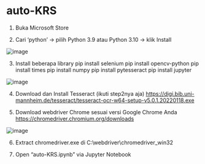 # auto-KRS

1.	Buka Microsoft Store 

2.	Cari ‘python’ -> pilih Python 3.9 atau Python 3.10 -> klik Install
 
 ![image](https://user-images.githubusercontent.com/76799314/152307021-446391f9-4eae-4d0c-aa3b-ac24de831c57.png)
 
3.	Install beberapa library
pip install selenium
pip install opencv-python
pip install times
pip install numpy
pip install pytesseract
pip install jupyter

 ![image](https://user-images.githubusercontent.com/76799314/152307182-ecc1de3d-07a8-4ef9-abab-2deafca2d98a.png)

4.	Download dan Install Tesseract (ikuti step2nya aja) 
https://digi.bib.uni-mannheim.de/tesseract/tesseract-ocr-w64-setup-v5.0.1.20220118.exe

5.	Download webdriver Chrome sesuai versi Google Chrome Anda
https://chromedriver.chromium.org/downloads

![image](https://user-images.githubusercontent.com/76799314/152307426-b73616ca-6092-480f-84b4-6d62379d450e.png)

6. Extract chromedriver.exe di C:\webdriver\chromedriver_win32

5.	Open “auto-KRS.ipynb” via Jupyter Notebook

